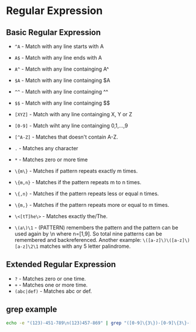 # Regular Expression #

## Basic Regular Expression ##

* `^A` - Match with any line starts with A
* `A$` - Match with any line ends with A
* `A^` - Match with any line containging A^
* `$A` - Match with any line containging $A
* `^^` - Match with any line containging ^^
* `$$` - Match with any line containging $$
* `[XYZ]` - Match with any line containging X, Y or Z
* `[0-9]` - Match wiht any line containging 0,1,...,9
* `[^A-Z]` - Matches that doesn't contain A-Z.
* `.` - Matches any character
* `*` - Matches zero or more time
* `\{m\}` - Matches if pattern repeats exactly m times.
* `\{m,n}` - Matches if the pattern repeats m to n times.
* `\{,n}` - Matches if the pattern repeats less or equal n times.
* `\{m,}` - Matches if the pattern repeats more or equal to m times.
* `\<[tT]he\>` - Matches exactly the/The.

* `\(a\)\1` - \(PATTERN\) remembers the pattern and the pattern can be used again by \n where n=[1,9].
So total nine patterns can be remembered and backreferenced. Another example: `\([a-z]\)\([a-z]\)[a-z]\2\1`
matches with any 5 letter palindrome.

## Extended Regular Expression ##

* `?` - Matches zero or one time.
* `+` - Matches one or more time.
* `(abc|def)` - Matches abc or def.

## grep example

```bash
echo -e "(123)-451-789\n(123)457-869" | grep "([0-9]\{3\})-[0-9]\{3\}-[0-9]\{3\}"
```
